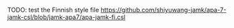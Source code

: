 TODO: test the Finnish style file https://github.com/shiyuwang-jamk/apa-7-jamk-csl/blob/jamk-apa7/apa-jamk-fi.csl
